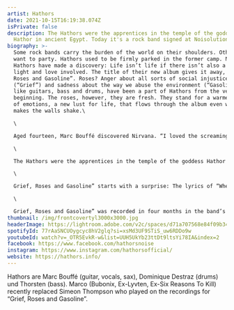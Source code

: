 ```yaml
---
artist: Hathors
date: 2021-10-15T16:19:38.074Z
isPrivate: false
description: The Hathors were the apprentices in the temple of the goddess
  Hathor in ancient Egypt. Today it's a rock band signed at Noisolution.
biography: >-
  Some rock bands carry the burden of the world on their shoulders. Others just
  want to party. Hathors used to be firmly parked in the former camp. No longer!
  Hathors have made a discovery: Life isn’t life if there isn’t also a little
  light and love involved. The title of their new album gives it away, “Grief,
  Roses and Gasoline”. Roses? Anger about all sorts of social injustice
  (“Grief”) and sadness about the way we abuse the environment (“Gasoline”),
  like guitars, bass and drums, have been a part of Hathors from the very
  beginning. The roses, however, they are fresh. They stand for a warmer strand
  of emotions, a new lust for life, that flows through the album even when it
  makes the walls shake.\

  \

  Aged fourteen, Marc Bouffé discovered Nirvana. “I loved the screaming. It felt cathartic”, he says, “like a soul singer giving free reign to his feelings.” He borrowed his sister’s guitar, learnt two chords and started his first band: “To be on stage with your best friends, travel the world, and do with your life what you really want to – it became my dream.” Remarkably, the dream soon became reality. Just as swiftly, Bouffé threw off the shackles of grunge to follow his own vision of a guitar-driven high-octane rock sound where each riff and each lick served not the ego, but the song.\

  \

  The Hathors were the apprentices in the temple of the goddess Hathor in ancient Egypt. Apart from the arts, she was also looking after love, death and the pleasures of intoxication. Is there a more perfect name for a rock band? The modern Hathors’ debut album was released in 2011. A superior offering of post-grunge rock, it garnered plenty of praise, especially in the French-speaking world. However, the production felt just a little too streamlined to the band, too controlled to be true. Their second album “Brainwash” (2013) was their incendiary response: more sweat, more mistakes, and more life. “Panem et Circenses” followed in 2017, still raw but a little more subtle…\

  \

  Grief, Roses and Gasoline” starts with a surprise: The lyrics of “Where Were You” may bemoan the soulless rat race of modern performance society, but the song rattles along with such joyous abandon – not to mention a cheeky na-na-na-na chorus – that any feelings of frustration are instantly banished. And that’s just the beginning. What follows is a bubbling cauldron of deep and urgent rhythms, crisp choruses, and moods that range from soulfully thoughtful to exuberantly angry, all the way to simply euphoric. With this album, the band has found the perfect balance between the raw energy of their live shows and a love of detail that can only be forged in the studio.\

  \

  Grief, Roses and Gasoline” was recorded in four months in the band’s studio in Winterthur, a small but musical town near Zurich. “With this album we have almost arrived back where we started”, says Bouffé: “Except now we have complete control over our recordings and the type of aesthetic we want to go for. And we had a massive craving for memorable and carefully produced songs that were also spikey and hard-hitting…” After the band had done their work, John Goodmanson (Bikini Kill, Pavement, Wu-Tang Clan) rounded it off with a brilliant mix in his studio in Seattle.
thumbnail: /img/frontcovertyl3000x3000.jpg
headerImage: https://lightroom.adobe.com/v2c/spaces/d71a707568e84f09b345e7a11ca248ff/assets/feea20790b47915ffcd67e5048ed1652/revisions/6f193d9a53574d9f9a056b9a8a2354da/renditions/9bed3394c0844020c512cb2741311d40
spotifyId: 77rAaSNCUOygcyc8hV2glq?si=xsMd3UF9STiS_uw6RDDo9w
youtubeId: watch?v=_OTR5EvkR-w&list=UUH5UkYb23ttDt9ltsYi78IA&index=2
facebook: https://www.facebook.com/hathorsnoise
instagram: https://www.instagram.com/hathorsofficial/
website: https://hathors.info/
---
```

Hathors are Marc Bouffé (guitar, vocals, sax), Dominique Destraz (drums) und Thorsten (bass). Marco (Bubonix, Ex-Lyvten, Ex-Six Reasons To Kill) recently replaced Simeon Thompson who played on the recordings for “Grief, Roses and Gasoline”.